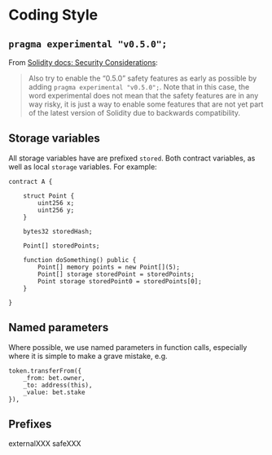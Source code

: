 # Coding Style

## `pragma experimental "v0.5.0";`

From [Solidity docs: Security Considerations](https://solidity.readthedocs.io/en/v0.4.24/security-considerations.html#take-warnings-seriously):

> Also try to enable the “0.5.0” safety features as early as possible by adding `pragma experimental "v0.5.0";`. Note that in this case, the word experimental does not mean that the safety features are in any way risky, it is just a way to enable some features that are not yet part of the latest version of Solidity due to backwards compatibility.

## Storage variables

All storage variables have are prefixed `stored`. Both contract variables, as well as local `storage` variables. For example:

```
contract A {

    struct Point {
        uint256 x;
        uint256 y;
    }

    bytes32 storedHash;

    Point[] storedPoints;

    function doSomething() public {
        Point[] memory points = new Point[](5);
        Point[] storage storedPoint = storedPoints;
        Point storage storedPoint0 = storedPoints[0];
    }

}

```

## Named parameters

Where possible, we use named parameters in function calls, especially where it is simple to make a grave mistake, e.g.

```solidity
token.transferFrom({
    _from: bet.owner,
    _to: address(this),
    _value: bet.stake
}),
```

## Prefixes

externalXXX
safeXXX
